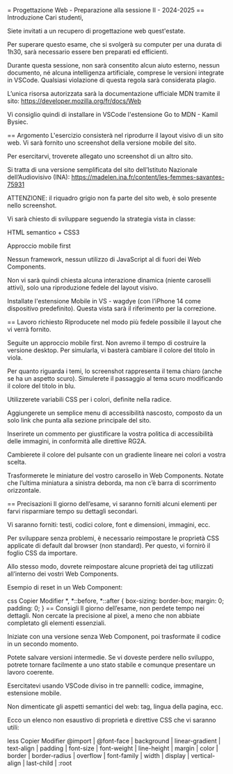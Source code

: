= Progettazione Web - Preparazione alla sessione II - 2024-2025
== Introduzione
Cari studenti,

Siete invitati a un recupero di progettazione web quest'estate.

Per superare questo esame, che si svolgerà su computer per una durata di 1h30, sarà necessario essere ben preparati ed efficienti.

Durante questa sessione, non sarà consentito alcun aiuto esterno, nessun documento, né alcuna intelligenza artificiale, comprese le versioni integrate in VSCode. Qualsiasi violazione di questa regola sarà considerata plagio.

L’unica risorsa autorizzata sarà la documentazione ufficiale MDN tramite il sito:
https://developer.mozilla.org/fr/docs/Web

Vi consiglio quindi di installare in VSCode l'estensione Go to MDN - Kamil Bysiec.

== Argomento
L'esercizio consisterà nel riprodurre il layout visivo di un sito web. Vi sarà fornito uno screenshot della versione mobile del sito.

Per esercitarvi, troverete allegato uno screenshot di un altro sito.

Si tratta di una versione semplificata del sito dell’Istituto Nazionale dell’Audiovisivo (INA):
https://madelen.ina.fr/content/les-femmes-savantes-75931

ATTENZIONE: il riquadro grigio non fa parte del sito web, è solo presente nello screenshot.

Vi sarà chiesto di sviluppare seguendo la strategia vista in classe:

HTML semantico + CSS3

Approccio mobile first

Nessun framework, nessun utilizzo di JavaScript al di fuori dei Web Components.

Non vi sarà quindi chiesta alcuna interazione dinamica (niente caroselli attivi), solo una riproduzione fedele del layout visivo.

Installate l'estensione Mobile in VS - wagdye (con l’iPhone 14 come dispositivo predefinito). Questa vista sarà il riferimento per la correzione.

== Lavoro richiesto
Riproducete nel modo più fedele possibile il layout che vi verrà fornito.

Seguite un approccio mobile first. Non avremo il tempo di costruire la versione desktop. Per simularla, vi basterà cambiare il colore del titolo in viola.

Per quanto riguarda i temi, lo screenshot rappresenta il tema chiaro (anche se ha un aspetto scuro). Simulerete il passaggio al tema scuro modificando il colore del titolo in blu.

Utilizzerete variabili CSS per i colori, definite nella radice.

Aggiungerete un semplice menu di accessibilità nascosto, composto da un solo link che punta alla sezione principale del sito.

Inserirete un commento per giustificare la vostra politica di accessibilità delle immagini, in conformità alle direttive RG2A.

Cambierete il colore del pulsante con un gradiente lineare nei colori a vostra scelta.

Trasformerete le miniature del vostro carosello in Web Components. Notate che l’ultima miniatura a sinistra deborda, ma non c’è barra di scorrimento orizzontale.

== Precisazioni
Il giorno dell’esame, vi saranno forniti alcuni elementi per farvi risparmiare tempo su dettagli secondari.

Vi saranno forniti: testi, codici colore, font e dimensioni, immagini, ecc.

Per sviluppare senza problemi, è necessario reimpostare le proprietà CSS applicate di default dal browser (non standard). Per questo, vi fornirò il foglio CSS da importare.

Allo stesso modo, dovrete reimpostare alcune proprietà dei tag utilizzati all’interno dei vostri Web Components.

Esempio di reset in un Web Component:

css
Copier
Modifier
*, *::before, *::after {
    box-sizing: border-box;
    margin: 0;
    padding: 0;
}
== Consigli
Il giorno dell’esame, non perdete tempo nei dettagli. Non cercate la precisione al pixel, a meno che non abbiate completato gli elementi essenziali.

Iniziate con una versione senza Web Component, poi trasformate il codice in un secondo momento.

Potete salvare versioni intermedie. Se vi doveste perdere nello sviluppo, potrete tornare facilmente a uno stato stabile e comunque presentare un lavoro coerente.

Esercitatevi usando VSCode diviso in tre pannelli: codice, immagine, estensione mobile.

Non dimenticate gli aspetti semantici del web: tag, lingua della pagina, ecc.

Ecco un elenco non esaustivo di proprietà e direttive CSS che vi saranno utili:

less
Copier
Modifier
@import | @font-face | background | linear-gradient | text-align | padding |
font-size | font-weight | line-height | margin | color | border |
border-radius | overflow | font-family | width | display |
vertical-align | last-child | :root
